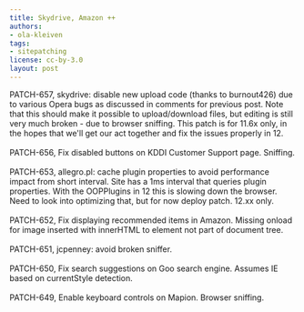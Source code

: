 ```yaml
---
title: Skydrive, Amazon ++
authors:
- ola-kleiven
tags:
- sitepatching
license: cc-by-3.0
layout: post
---
```

PATCH-657, skydrive: disable new upload code (thanks to burnout426) due to various Opera bugs as discussed in comments for previous post. Note that this should make it possible to upload/download files, but editing is still very much broken - due to browser sniffing. This patch is for 11.6x only, in the hopes that we&#39;ll get our act together and fix the issues properly in 12.<br/><br/>PATCH-656, Fix disabled buttons on KDDI Customer Support page. Sniffing.<br/><br/>PATCH-653, allegro.pl: cache plugin properties to avoid performance impact from short interval. Site has a 1ms interval that queries plugin properties. With the OOPPlugins in 12 this is slowing down the browser. Need to look into optimizing that, but for now deploy patch. 12.xx only.<br/><br/>PATCH-652, Fix displaying recommended items in Amazon. Missing onload for image inserted with innerHTML to element not part of document tree.<br/><br/>PATCH-651, jcpenney: avoid broken sniffer.<br/><br/>PATCH-650, Fix search suggestions on Goo search engine. Assumes IE based on currentStyle detection.<br/><br/>PATCH-649, Enable keyboard controls on Mapion. Browser sniffing.
